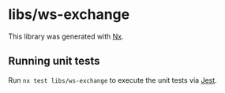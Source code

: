 # libs/ws-exchange

This library was generated with [Nx](https://nx.dev).

## Running unit tests

Run `nx test libs/ws-exchange` to execute the unit tests via [Jest](https://jestjs.io).
